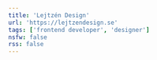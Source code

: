 ```yaml
---
title: 'Lejtzén Design'
url: 'https://lejtzendesign.se'
tags: ['frontend developer', 'designer']
nsfw: false
rss: false
---
```

